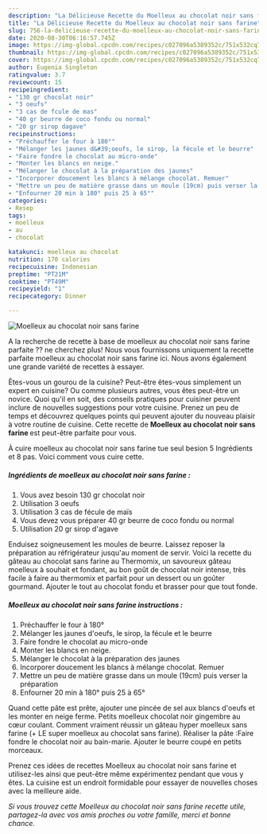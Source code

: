 ```yaml
---
description: "La Délicieuse Recette du Moelleux au chocolat noir sans farine"
title: "La Délicieuse Recette du Moelleux au chocolat noir sans farine"
slug: 756-la-delicieuse-recette-du-moelleux-au-chocolat-noir-sans-farine
date: 2020-08-30T06:16:57.745Z
image: https://img-global.cpcdn.com/recipes/c027096a5389352c/751x532cq70/moelleux-au-chocolat-noir-sans-farine-photo-principale-de-la-recette.jpg
thumbnail: https://img-global.cpcdn.com/recipes/c027096a5389352c/751x532cq70/moelleux-au-chocolat-noir-sans-farine-photo-principale-de-la-recette.jpg
cover: https://img-global.cpcdn.com/recipes/c027096a5389352c/751x532cq70/moelleux-au-chocolat-noir-sans-farine-photo-principale-de-la-recette.jpg
author: Eugenia Singleton
ratingvalue: 3.7
reviewcount: 15
recipeingredient:
- "130 gr chocolat noir"
- "3 oeufs"
- "3 cas de fcule de mas"
- "40 gr beurre de coco fondu ou normal"
- "20 gr sirop dagave"
recipeinstructions:
- "Préchauffer le four à 180°"
- "Mélanger les jaunes d&#39;oeufs, le sirop, la fécule et le beurre"
- "Faire fondre le chocolat au micro-onde"
- "Monter les blancs en neige."
- "Mélanger le chocolat à la préparation des jaunes"
- "Incorporer doucement les blancs à mélange chocolat. Remuer"
- "Mettre un peu de matière grasse dans un moule (19cm) puis verser la préparation"
- "Enfourner 20 min à 180° puis 25 à 65°"
categories:
- Resep
tags:
- moelleux
- au
- chocolat

katakunci: moelleux au chocolat 
nutrition: 170 calories
recipecuisine: Indonesian
preptime: "PT21M"
cooktime: "PT49M"
recipeyield: "1"
recipecategory: Dinner

---
```



![Moelleux au chocolat noir sans farine](https://img-global.cpcdn.com/recipes/c027096a5389352c/751x532cq70/moelleux-au-chocolat-noir-sans-farine-photo-principale-de-la-recette.jpg)

A la recherche de recette à base de moelleux au chocolat noir sans farine parfaite ?? ne cherchez plus! Nous vous fournissons uniquement la recette parfaite moelleux au chocolat noir sans farine ici. Nous avons également une grande variété de recettes à essayer.

Êtes-vous un gourou de la cuisine? Peut-être êtes-vous simplement un expert en cuisine? Ou comme plusieurs autres, vous êtes peut-être un novice. Quoi qu'il en soit, des conseils pratiques pour cuisiner peuvent inclure de nouvelles suggestions pour votre cuisine. Prenez un peu de temps et découvrez quelques points qui peuvent ajouter du nouveau plaisir à votre routine de cuisine. Cette recette de <strong> Moelleux au chocolat noir sans farine </strong> est peut-être parfaite pour vous.

<!--inarticleads1-->

À cuire moelleux au chocolat noir sans farine tue seul besion 5 Ingrédients et 8 pas. Voici comment vous cuire cette.

##### Ingrédients de moelleux au chocolat noir sans farine :

1. Vous avez besoin 130 gr chocolat noir
1. Utilisation 3 oeufs
1. Utilisation 3 cas de fécule de maïs
1. Vous devez vous préparer 40 gr beurre de coco fondu ou normal
1. Utilisation 20 gr sirop d&#39;agave


Enduisez soigneusement les moules de beurre. Laissez reposer la préparation au réfrigérateur jusqu&#39;au moment de servir. Voici la recette du gâteau au chocolat sans farine au Thermomix, un savoureux gâteau moelleux à souhait et fondant, au bon goût de chocolat noir intense, très facile à faire au thermomix et parfait pour un dessert ou un goûter gourmand. Ajouter le tout au chocolat fondu et brasser pour que tout fonde. 

<!--inarticleads2-->

##### Moelleux au chocolat noir sans farine instructions :

1. Préchauffer le four à 180°
1. Mélanger les jaunes d&#39;oeufs, le sirop, la fécule et le beurre
1. Faire fondre le chocolat au micro-onde
1. Monter les blancs en neige.
1. Mélanger le chocolat à la préparation des jaunes
1. Incorporer doucement les blancs à mélange chocolat. Remuer
1. Mettre un peu de matière grasse dans un moule (19cm) puis verser la préparation
1. Enfourner 20 min à 180° puis 25 à 65°


Quand cette pâte est prête, ajouter une pincée de sel aux blancs d&#39;oeufs et les monter en neige ferme. Petits moelleux chocolat noir gingembre au cœur coulant. Comment vraiment réussir un gâteau hyper moelleux sans farine (+ LE super moelleux au chocolat sans farine). Réaliser la pâte :Faire fondre le chocolat noir au bain-marie. Ajouter le beurre coupé en petits morceaux. 

<!--inarticleads1-->

<p>
Prenez ces idées de recettes Moelleux au chocolat noir sans farine et utilisez-les ainsi que peut-être même expérimentez pendant que vous y êtes. La cuisine est un endroit formidable pour essayer de nouvelles choses avec la meilleure aide.
</p>

<p>
<i>Si vous trouvez cette Moelleux au chocolat noir sans farine recette utile, partagez-la avec vos amis proches ou votre famille, merci et bonne chance.</i>
</p>
